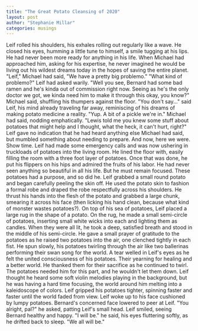 ```yaml
---
title: "The Great Potato Cleansing of 2020"
layout: post
author: "Stephanie Millar"
categories: musings
---
```


Leif rolled his shoulders, his exhales rolling out regularly like a wave. He closed his eyes, humming a little tune to himself, a smile tugging at his lips. He had never been more ready for anything in his life. When Michael had approached him, asking for his expertise, he never imagined he would be living out his wildest dreams today in the hopes of saving the entire planet.
"Leif," Michael had said, "We have a pretty big problemo."
"What kind of problemo?" Leif had asked warily.
"Well you see, Bernard had some bad ramen and he's kinda out of commission right now. Seeing as he's the only doctor we got, we kinda need him to make it through this okay, you know?" Michael said, shuffling his thumpers against the floor.
"You don't say..." said Leif, his mind already traveling far away, reminiscing of his dreams of making potato medicine a reality.
"Yup. A bit of a pickle we're in." Michael had said, nodding emphatically. "Lewis told me you knew some stuff about potatoes that might help and I thought, what the heck, it can't hurt, right?"
Leif gave no indication that he had heard anything else Michael had said, but mumbled something about needing to prepare. And now, here we were. Show time.
Leif had made some emergency calls and was now ushering in truckloads of potatoes into the living room. He lined the floor with, easily filling the room with a three foot layer of potatoes. Once that was done, he put his flippers on his hips and admired the fruits of his labor.
He had never seen anything so beautiful in all his life. But he must remain focused. These potatoes had a purpose, and so did he.
Leif grabbed a small round potato and began carefully peeling the skin off. He used the potato skin to fashion a formal robe and draped the robe respectfully across his shoulders. He thrust his hands into the flesh of the potato and grabbed a large chunk, smearing it across his face (then licking his hand clean, because what kind of monster wastes potatoes?).
On top of his sea of potatoes, Leif placed a large rug in the shape of a potato. On the rug, he made a small semi-circle of potatoes, inserting small white wicks into each and lighting them as candles. When they were all lit, he took a deep, satisfied breath and stood in the middle of his semi-circle.
He gave a small prayer of gratitude to the potatoes as he raised two potatoes into the air, one clenched tightly in each fist. He spun slowly, his potatoes twirling through the air like two ballerinas performing their swan song for the world.
A tear welled in Leif's eyes as he felt the united consciousness of his potatoes. Their yearning for healing and a better world. He thanked them for their sacrifice as he continued to twirl. The potatoes needed him for this part, and he wouldn't let them down.
Leif thought he heard some soft violin melodies playing in the background, but he was having a hard time focusing, the world around him melting into a kaleidoscope of colors. Leif gripped his potatoes tighter, spinning faster and faster until the world faded from view.
Leif woke up to his face cushioned by lumpy potatoes. Bernard's concerned face lowered to peer at Leif.
"You alright, pal?" he asked, patting Leif's small head.
Leif smiled, seeing Bernard healthy and happy.
"I will be." he said, his eyes fluttering softly, as he drifted back to sleep. "We all will be."
